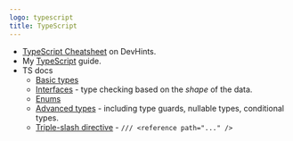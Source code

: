 ```yaml
---
logo: typescript
title: TypeScript
---
```


- [TypeScript Cheatsheet](https://devhints.io/typescript) on DevHints.
- My [TypeScript](https://github.com/MichaelCurrin/learn-to-code/tree/master/en/topics/scripting_languages/TypeScript) guide.
- TS docs
    - [Basic types](https://www.typescriptlang.org/docs/handbook/basic-types.html)
    - [Interfaces](https://www.typescriptlang.org/docs/handbook/interfaces.html) - type checking based on the _shape_ of the data.
    - [Enums](https://www.typescriptlang.org/docs/handbook/enums.html)
    - [Advanced types](https://www.typescriptlang.org/docs/handbook/advanced-types.html) - including type guards, nullable types, conditional types.
    - [Triple-slash directive](https://www.typescriptlang.org/docs/handbook/triple-slash-directives.html) - `/// <reference path="..." />`
